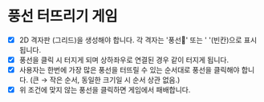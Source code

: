 # 풍선 터뜨리기 게임

- [x] 2D 격자판 (그리드)을 생성해야 합니다. 각 격자는 '풍선🎈' 또는 ' '(빈칸)으로 표시됩니다.
- [x] 풍선을 클릭 시 터지게 되며 상하좌우로 연결된 경우 같이 터지게 됩니다.
- [x] 사용자는 한번에 가장 많은 풍선을 터뜨릴 수 있는 순서대로 풍선을 클릭해야 합니다.
(큰 → 작은 순서, 동일한 크기일 시 순서 상관 없음.)
- [x] 위 조건에 맞지 않는 풍선을 클릭하면 게임에서 패배합니다.

